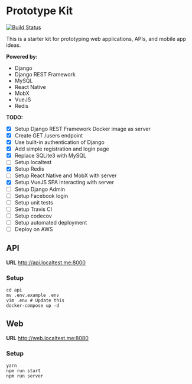 # Prototype Kit

[![Build Status](https://travis-ci.org/tedmdelacruz/prototype-kit.svg?branch=master)](https://travis-ci.org/tedmdelacruz/prototype-kit)

This is a starter kit for prototyping web applications, APIs, and mobile app ideas.

**Powered by:** 
* Django
* Django REST Framework
* MySQL
* React Native
* MobX
* VueJS
* Redis

**TODO:**
- [x] Setup Django REST Framework Docker image as server
- [x] Create GET /users endpoint
- [x] Use built-in authentication of Django
- [x] Add simple registration and login page
- [x] Replace SQLite3 with MySQL
- [ ] Setup localtest
- [x] Setup Redis
- [ ] Setup React Native and MobX with server
- [x] Setup VueJS SPA interacting with server
- [ ] Setup Django Admin
- [ ] Setup Facebook login
- [ ] Setup unit tests
- [ ] Setup Travis CI
- [ ] Setup codecov
- [ ] Setup automated deployment
- [ ] Deploy on AWS

## API
**URL** http://api.localtest.me:8000

### Setup

```
cd api
mv .env.example .env
vim .env # Update this
docker-compose up -d 
```

## Web
**URL** http://web.localtest.me:8080

### Setup

```
yarn
npm run start
npm run server
```
